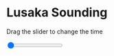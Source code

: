 <h1>Lusaka Sounding</h1>
<p>Drag the slider to change the time</p>

<div class="slidecontainer">
<input oninput='setImage(this)' class="slider" type="range" min="0" max="6" value="0" step="1" />
<img id='img'/>
</div>

<script>
var img = document.getElementById('img');
var img_array = ['/assets/images/skwt/skd_lusaka_wrfout_d01_2020-06-21_12:00:00.png',
'/assets/images/skwt/skd_lusaka_wrfout_d01_2020-06-21_18:00:00.png',
'/assets/images/skwt/skd_lusaka_wrfout_d01_2020-06-22_00:00:00.png',
'/assets/images/skwt/skd_lusaka_wrfout_d01_2020-06-22_06:00:00.png',
'/assets/images/skwt/skd_lusaka_wrfout_d01_2020-06-22_12:00:00.png',
'/assets/images/skwt/skd_lusaka_wrfout_d01_2020-06-22_18:00:00.png',];
function setImage(obj)
{
        var value = obj.value;
        img.src = img_array[value];

}
</script>
